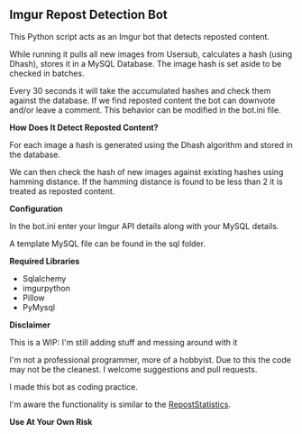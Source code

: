 **Imgur Repost Detection Bot**
------------------------------

This Python script acts as an Imgur bot that detects reposted content.

While running it pulls all new images from Usersub, calculates a hash (using Dhash), stores it in a MySQL Database.  The image hash is set aside to be checked in batches.

Every 30 seconds it will take the accumulated hashes and check them against the database.  If we find reposted content the bot can downvote and/or leave a comment.  This behavior can be modified in the bot.ini file.

**How Does It Detect Reposted Content?**

For each image a hash is generated using the Dhash algorithm and stored in the database.

We can then check the hash of new images against existing hashes using hamming distance. If the hamming distance is found to be less than 2 it is treated as reposted content.

**Configuration**

In the bot.ini enter your Imgur API details along with your MySQL details.

A template MySQL file can be found in the sql folder.

**Required Libraries**

 - Sqlalchemy
 - imgurpython
 - Pillow
 - PyMysql

**Disclaimer**

This is a WIP: I'm still adding stuff and messing around with it

I'm not a professional programmer, more of a hobbyist. Due to this the code may not be the cleanest.  I welcome suggestions and pull requests.

I made this bot as coding practice.

I'm aware the functionality is similar to the [RepostStatistics](http://imgur.com/user/RepostStatistics).

**Use At Your Own Risk**